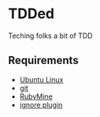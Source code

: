 # TDDed

Teching folks a bit of TDD

## Requirements
- [Ubuntu Linux](https://www.ubuntu.com/download)
- [git](git)
- [RubyMine](https://download.jetbrains.com/ruby/RubyMine-2017.3.2.tar.gz)
- [ignore plugin](https://plugins.jetbrains.com/plugin/7495--ignore)

